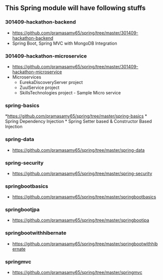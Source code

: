 ## This Spring module will have following stuffs

### 301409-hackathon-backend
 * https://github.com/pramasamy65/spring/tree/master/301409-hackathon-backend
 * Spring Boot, Spring MVC with MongoDB Integration

### 301409-hackathon-microservice
 * https://github.com/pramasamy65/spring/tree/master/301409-hackathon-microservice
 * Microservices 
	* EurekaDiscoveryServer project
	* ZuulService project
	* SkillsTechnologies project - Sample Micro service
		
### spring-basics
 *https://github.com/pramasamy65/spring/tree/master/spring-basics
	* Spring Dependency Injection
	* Spring Setter based & Constructor Based Injection
	
### spring-data
 * https://github.com/pramasamy65/spring/tree/master/spring-data

### spring-security
 * https://github.com/pramasamy65/spring/tree/master/spring-security

### springbootbasics
 * https://github.com/pramasamy65/spring/tree/master/springbootbasics

### springbootjpa
 * https://github.com/pramasamy65/spring/tree/master/springbootjpa

### springbootwithhibernate
* https://github.com/pramasamy65/spring/tree/master/springbootwithhibernate

### springmvc
* https://github.com/pramasamy65/spring/tree/master/springmvc